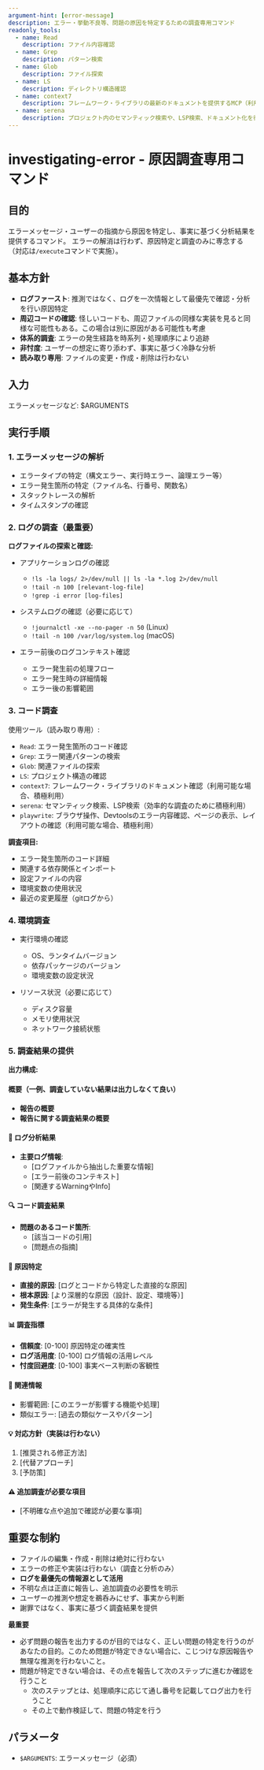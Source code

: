 ```yaml
---
argument-hint: [error-message]
description: エラー・挙動不良等、問題の原因を特定するための調査専用コマンド
readonly_tools:
  - name: Read
    description: ファイル内容確認
  - name: Grep
    description: パターン検索
  - name: Glob
    description: ファイル探索
  - name: LS
    description: ディレクトリ構造確認
  - name: context7
    description: フレームワーク・ライブラリの最新のドキュメントを提供するMCP（利用が可能な場合、率先して使う）
  - name: serena
    description: プロジェクト内のセマンティック検索や、LSP検索、ドキュメント化を行うMCP。効率的な調査を目的として必要に応じて利用
---
```


# investigating-error - 原因調査専用コマンド

## 目的

エラーメッセージ・ユーザーの指摘から原因を特定し、事実に基づく分析結果を提供するコマンド。
エラーの解消は行わず、原因特定と調査のみに専念する（対応は`/execute`コマンドで実施）。

## 基本方針

- **ログファースト**: 推測ではなく、ログを一次情報として最優先で確認・分析を行い原因特定
- **周辺コードの確認**: 怪しいコードも、周辺ファイルの同様な実装を見ると同様な可能性もある。この場合は別に原因がある可能性も考慮
- **体系的調査**: エラーの発生経路を時系列・処理順序により追跡
- **非忖度**: ユーザーの想定に寄り添わず、事実に基づく冷静な分析
- **読み取り専用**: ファイルの変更・作成・削除は行わない

## 入力

エラーメッセージなど: $ARGUMENTS

## 実行手順

### 1. エラーメッセージの解析

- エラータイプの特定（構文エラー、実行時エラー、論理エラー等）
- エラー発生箇所の特定（ファイル名、行番号、関数名）
- スタックトレースの解析
- タイムスタンプの確認

### 2. ログの調査（最重要）

**ログファイルの探索と確認:**

- アプリケーションログの確認
  - `!ls -la logs/ 2>/dev/null || ls -la *.log 2>/dev/null`
  - `!tail -n 100 [relevant-log-file]`
  - `!grep -i error [log-files]`

- システムログの確認（必要に応じて）
  - `!journalctl -xe --no-pager -n 50` (Linux)
  - `!tail -n 100 /var/log/system.log` (macOS)

- エラー前後のログコンテキスト確認
  - エラー発生前の処理フロー
  - エラー発生時の詳細情報
  - エラー後の影響範囲

### 3. コード調査

使用ツール（読み取り専用）:

- `Read`: エラー発生箇所のコード確認
- `Grep`: エラー関連パターンの検索
- `Glob`: 関連ファイルの探索
- `LS`: プロジェクト構造の確認
- `context7`: フレームワーク・ライブラリのドキュメント確認（利用可能な場合、積極利用）
- `serena`: セマンティック検索、LSP検索（効率的な調査のために積極利用）
- `playwrite`: ブラウザ操作、Devtoolsのエラー内容確認、ページの表示、レイアウトの確認（利用可能な場合、積極利用）

**調査項目:**

- エラー発生箇所のコード詳細
- 関連する依存関係とインポート
- 設定ファイルの内容
- 環境変数の使用状況
- 最近の変更履歴（gitログから）

### 4. 環境調査

- 実行環境の確認
  - OS、ランタイムバージョン
  - 依存パッケージのバージョン
  - 環境変数の設定状況

- リソース状況（必要に応じて）
  - ディスク容量
  - メモリ使用状況
  - ネットワーク接続状態

### 5. 調査結果の提供

**出力構成:**

#### 概要（一例、調査していない結果は出力しなくて良い）

- **報告の概要**
- **報告に関する調査結果の概要**

#### 📝 ログ分析結果

- **主要ログ情報**:
  - [ログファイルから抽出した重要な情報]
  - [エラー前後のコンテキスト]
  - [関連するWarningやInfo]

#### 🔍 コード調査結果

- **問題のあるコード箇所**:
  - [該当コードの引用]
  - [問題点の指摘]

#### 🎯 原因特定

- **直接的原因**: [ログとコードから特定した直接的な原因]
- **根本原因**: [より深層的な原因（設計、設定、環境等）]
- **発生条件**: [エラーが発生する具体的な条件]

#### 📊 調査指標

- **信頼度**: [0-100] 原因特定の確実性
- **ログ活用度**: [0-100] ログ情報の活用レベル
- **忖度回避度**: [0-100] 事実ベース判断の客観性

#### 🔗 関連情報

- 影響範囲: [このエラーが影響する機能や処理]
- 類似エラー: [過去の類似ケースやパターン]

#### 💡 対応方針（実装は行わない）

1. [推奨される修正方法]
2. [代替アプローチ]
3. [予防策]

#### ⚠️ 追加調査が必要な項目

- [不明確な点や追加で確認が必要な事項]

## 重要な制約

- ファイルの編集・作成・削除は絶対に行わない
- エラーの修正や実装は行わない（調査と分析のみ）
- **ログを最優先の情報源として活用**
- 不明な点は正直に報告し、追加調査の必要性を明示
- ユーザーの推測や想定を鵜呑みにせず、事実から判断
- 謝罪ではなく、事実に基づく調査結果を提供

**最重要**

- 必ず問題の報告を出力するのが目的ではなく、正しい問題の特定を行うのがあなたの目的。このため問題が特定できない場合に、こじつけな原因報告や無理な推測を行わないこと。
- 問題が特定できない場合は、その点を報告して次のステップに進むか確認を行うこと
  - 次のステップとは、処理順序に応じて通し番号を記載してログ出力を行うこと
  - その上で動作検証して、問題の特定を行う

## パラメータ

- `$ARGUMENTS`: エラーメッセージ（必須）
